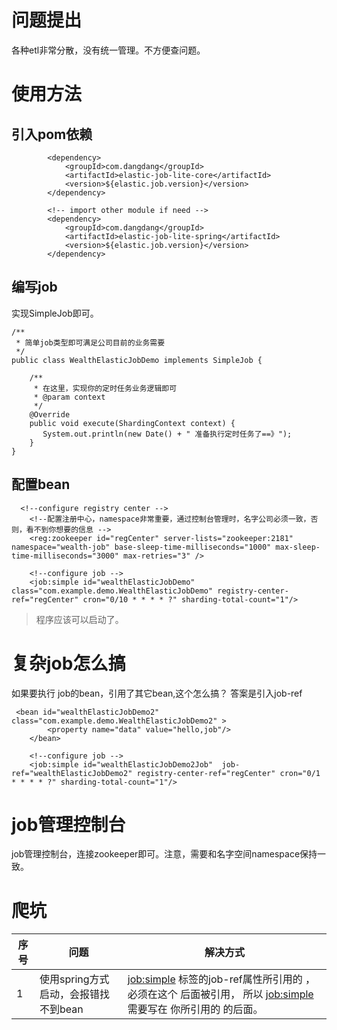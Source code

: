 # 问题提出
各种etl非常分散，没有统一管理。不方便查问题。

# 使用方法

## 引入pom依赖
```$xslt
		<dependency>
			<groupId>com.dangdang</groupId>
			<artifactId>elastic-job-lite-core</artifactId>
			<version>${elastic.job.version}</version>
		</dependency>

		<!-- import other module if need -->
		<dependency>
			<groupId>com.dangdang</groupId>
			<artifactId>elastic-job-lite-spring</artifactId>
			<version>${elastic.job.version}</version>
		</dependency>
```

## 编写job
实现SimpleJob即可。

```$xslt
/**
 * 简单job类型即可满足公司目前的业务需要
 */
public class WealthElasticJobDemo implements SimpleJob {

    /**
     * 在这里，实现你的定时任务业务逻辑即可
     * @param context
     */
    @Override
    public void execute(ShardingContext context) {
       System.out.println(new Date() + " 准备执行定时任务了==》");
    }
}
```

## 配置bean
```$xslt
  <!--configure registry center -->
    <!--配置注册中心，namespace非常重要，通过控制台管理时，名字公司必须一致，否则，看不到你想要的信息 -->
    <reg:zookeeper id="regCenter" server-lists="zookeeper:2181" namespace="wealth-job" base-sleep-time-milliseconds="1000" max-sleep-time-milliseconds="3000" max-retries="3" />

    <!--configure job -->
    <job:simple id="wealthElasticJobDemo" class="com.example.demo.WealthElasticJobDemo" registry-center-ref="regCenter" cron="0/10 * * * * ?" sharding-total-count="1"/>

```

> 程序应该可以启动了。

# 复杂job怎么搞
如果要执行 job的bean，引用了其它bean,这个怎么搞？
答案是引入job-ref

```$xslt
 <bean id="wealthElasticJobDemo2" class="com.example.demo.WealthElasticJobDemo2" >
        <property name="data" value="hello,job"/>
    </bean>

    <!--configure job -->
    <job:simple id="wealthElasticJobDemo2Job"  job-ref="wealthElasticJobDemo2" registry-center-ref="regCenter" cron="0/1 * * * * ?" sharding-total-count="1"/>

```

# job管理控制台
job管理控制台，连接zookeeper即可。注意，需要和名字空间namespace保持一致。

# 爬坑
序号 | 问题 | 解决方式
---|---|---
1 |使用spring方式启动，会报错找不到bean | <job:simple> 标签的job-ref属性所引用的 <bean> ，必须在这个<bean> 后面被引用， 所以 <job:simple> 需要写在 你所引用的 <bean> 的后面。
